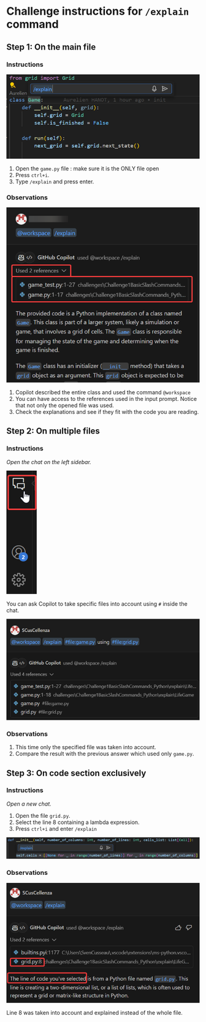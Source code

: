 # Challenge instructions for `/explain` command
## Step 1: On the main file
### Instructions
![alt text](image.png)
1. Open the `game.py` file : make sure it is the ONLY file open
2. Press `ctrl+i`.
3. Type `/explain` and press enter.

### Observations
![alt text](image-2.png)


1. Copilot described the entire class and used the command `@workspace`
2. You can have access to the references used in the input prompt. Notice that not only the opened file was used.
3. Check the explanations and see if they fit with the code you are reading.

## Step 2: On multiple files
### Instructions

*Open the chat on the left sidebar.*

![alt text](image-5.png)

You can ask Copilot to take specific files into account using `#` inside the chat.

![alt text](image-3.png)

### Observations
1. This time only the specified file was taken into account.
2. Compare the result with the previous answer which used only `game.py`.

## Step 3: On code section exclusively
### Instructions
*Open a new chat.*
1. Open the file `grid.py`.
2. Select the line 8 containing a lambda expression.
3. Press `ctrl+i` and enter `/explain`

![alt text](image-6.png)

### Observations

![alt text](image-7.png)

Line 8 was taken into account and explained instead of the whole file.